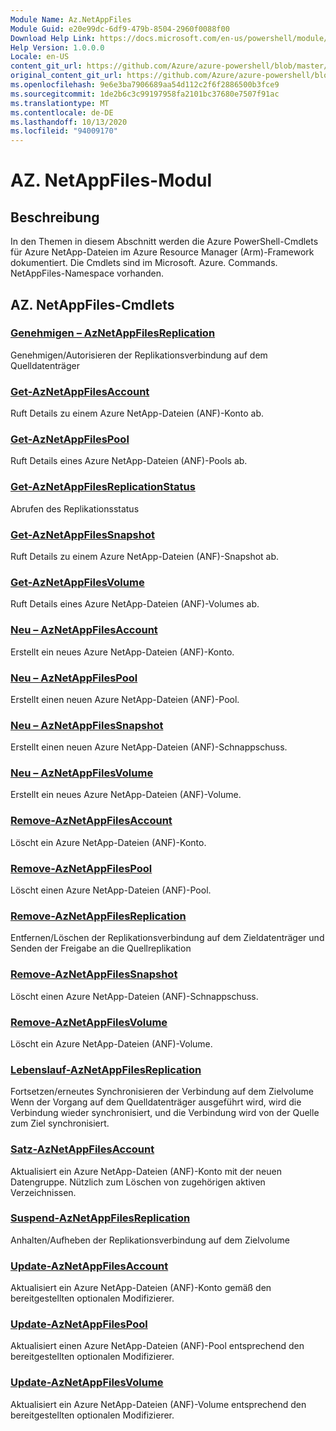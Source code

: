 ```yaml
---
Module Name: Az.NetAppFiles
Module Guid: e20e99dc-6df9-479b-8504-2960f0088f00
Download Help Link: https://docs.microsoft.com/en-us/powershell/module/az.netappfiles
Help Version: 1.0.0.0
Locale: en-US
content_git_url: https://github.com/Azure/azure-powershell/blob/master/src/NetAppFiles/NetAppFiles/help/Az.NetAppFiles.md
original_content_git_url: https://github.com/Azure/azure-powershell/blob/master/src/NetAppFiles/NetAppFiles/help/Az.NetAppFiles.md
ms.openlocfilehash: 9e6e3ba7906689aa54d112c2f6f2886500b3fce9
ms.sourcegitcommit: 1de2b6c3c99197958fa2101bc37680e7507f91ac
ms.translationtype: MT
ms.contentlocale: de-DE
ms.lasthandoff: 10/13/2020
ms.locfileid: "94009170"
---
```

# AZ. NetAppFiles-Modul
## Beschreibung
In den Themen in diesem Abschnitt werden die Azure PowerShell-Cmdlets für Azure NetApp-Dateien im Azure Resource Manager (Arm)-Framework dokumentiert. Die Cmdlets sind im Microsoft. Azure. Commands. NetAppFiles-Namespace vorhanden.

## AZ. NetAppFiles-Cmdlets
### [Genehmigen – AzNetAppFilesReplication](Approve-AzNetAppFilesReplication.md)
Genehmigen/Autorisieren der Replikationsverbindung auf dem Quelldatenträger

### [Get-AzNetAppFilesAccount](Get-AzNetAppFilesAccount.md)
Ruft Details zu einem Azure NetApp-Dateien (ANF)-Konto ab.

### [Get-AzNetAppFilesPool](Get-AzNetAppFilesPool.md)
Ruft Details eines Azure NetApp-Dateien (ANF)-Pools ab.

### [Get-AzNetAppFilesReplicationStatus](Get-AzNetAppFilesReplicationStatus.md)
Abrufen des Replikationsstatus

### [Get-AzNetAppFilesSnapshot](Get-AzNetAppFilesSnapshot.md)
Ruft Details zu einem Azure NetApp-Dateien (ANF)-Snapshot ab.

### [Get-AzNetAppFilesVolume](Get-AzNetAppFilesVolume.md)
Ruft Details eines Azure NetApp-Dateien (ANF)-Volumes ab.

### [Neu – AzNetAppFilesAccount](New-AzNetAppFilesAccount.md)
Erstellt ein neues Azure NetApp-Dateien (ANF)-Konto.

### [Neu – AzNetAppFilesPool](New-AzNetAppFilesPool.md)
Erstellt einen neuen Azure NetApp-Dateien (ANF)-Pool.

### [Neu – AzNetAppFilesSnapshot](New-AzNetAppFilesSnapshot.md)
Erstellt einen neuen Azure NetApp-Dateien (ANF)-Schnappschuss.

### [Neu – AzNetAppFilesVolume](New-AzNetAppFilesVolume.md)
Erstellt ein neues Azure NetApp-Dateien (ANF)-Volume.

### [Remove-AzNetAppFilesAccount](Remove-AzNetAppFilesAccount.md)
Löscht ein Azure NetApp-Dateien (ANF)-Konto.

### [Remove-AzNetAppFilesPool](Remove-AzNetAppFilesPool.md)
Löscht einen Azure NetApp-Dateien (ANF)-Pool.

### [Remove-AzNetAppFilesReplication](Remove-AzNetAppFilesReplication.md)
Entfernen/Löschen der Replikationsverbindung auf dem Zieldatenträger und Senden der Freigabe an die Quellreplikation

### [Remove-AzNetAppFilesSnapshot](Remove-AzNetAppFilesSnapshot.md)
Löscht einen Azure NetApp-Dateien (ANF)-Schnappschuss.

### [Remove-AzNetAppFilesVolume](Remove-AzNetAppFilesVolume.md)
Löscht ein Azure NetApp-Dateien (ANF)-Volume.

### [Lebenslauf-AzNetAppFilesReplication](Resume-AzNetAppFilesReplication.md)
Fortsetzen/erneutes Synchronisieren der Verbindung auf dem Zielvolume Wenn der Vorgang auf dem Quelldatenträger ausgeführt wird, wird die Verbindung wieder synchronisiert, und die Verbindung wird von der Quelle zum Ziel synchronisiert.

### [Satz-AzNetAppFilesAccount](Set-AzNetAppFilesAccount.md)
Aktualisiert ein Azure NetApp-Dateien (ANF)-Konto mit der neuen Datengruppe. Nützlich zum Löschen von zugehörigen aktiven Verzeichnissen.

### [Suspend-AzNetAppFilesReplication](Suspend-AzNetAppFilesReplication.md)
Anhalten/Aufheben der Replikationsverbindung auf dem Zielvolume

### [Update-AzNetAppFilesAccount](Update-AzNetAppFilesAccount.md)
Aktualisiert ein Azure NetApp-Dateien (ANF)-Konto gemäß den bereitgestellten optionalen Modifizierer.

### [Update-AzNetAppFilesPool](Update-AzNetAppFilesPool.md)
Aktualisiert einen Azure NetApp-Dateien (ANF)-Pool entsprechend den bereitgestellten optionalen Modifizierer.

### [Update-AzNetAppFilesVolume](Update-AzNetAppFilesVolume.md)
Aktualisiert ein Azure NetApp-Dateien (ANF)-Volume entsprechend den bereitgestellten optionalen Modifizierer.

